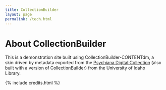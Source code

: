 ```yaml
---
title: CollectionBuilder
layout: page
permalink: /tech.html
---
```


# About CollectionBuilder

This is a demonstration site built using CollectionBuilder-CONTENTdm, a skin driven by metadata exported from the [Psychiana Digital Collection](https://www.lib.uidaho.edu/digital/psychiana/) (also built with a version of CollectionBuilder) from the University of Idaho Library.

{% include credits.html %}
